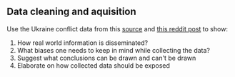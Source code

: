 ## Data cleaning and aquisition

Use the Ukraine conflict data from this [source](https://www.oryxspioenkop.com/2022/02/attack-on-europe-documenting-equipment.html?m=1) and [this reddit post]() to show:
1. How real world information is disseminated?
2. What biases one needs to keep in mind while collecting the data?
3. Suggest what conclusions can be drawn and can't be drawn
4. Elaborate on how collected data should be exposed